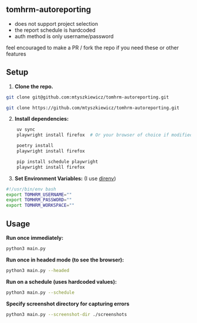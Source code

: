 ## tomhrm-autoreporting

- does not support project selection
- the report schedule is hardcoded
- auth method is only username/password

feel encouraged to make a PR / fork the repo if you need these or other features

## Setup

1.  **Clone the repo.**
```bash
git clone git@github.com:mtyszkiewicz/tomhrm-autoreporting.git
```
```bash
git clone https://github.com/mtyszkiewicz/tomhrm-autoreporting.git
```
2.  **Install dependencies:**
```bash
    uv sync
    playwright install firefox  # Or your browser of choice if modified
```
```bash
    poetry install
    playwright install firefox
```
```bash
    pip install schedule playwright
    playwright install firefox
```
3.  **Set Environment Variables:** (I use [direnv](https://direnv.net/))
```bash
#!/usr/bin/env bash
export TOMHRM_USERNAME=""
export TOMHRM_PASSWORD=""
export TOMHRM_WORKSPACE=""
```

## Usage

**Run once immediately:**
```bash
python3 main.py
```

**Run once in headed mode (to see the browser):**
```bash
python3 main.py --headed
```

**Run on a schedule (uses hardcoded values):**
```bash
python3 main.py --schedule
```

**Specify screenshot directory for capturing errors**
```bash
python3 main.py --screenshot-dir ./screenshots
```